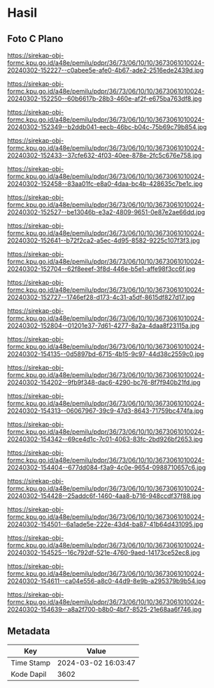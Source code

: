 # Hasil

## Foto C Plano

https://sirekap-obj-formc.kpu.go.id/a48e/pemilu/pdpr/36/73/06/10/10/3673061010024-20240302-152227--c0abee5e-afe0-4b67-ade2-2516ede2439d.jpg

https://sirekap-obj-formc.kpu.go.id/a48e/pemilu/pdpr/36/73/06/10/10/3673061010024-20240302-152250--60b6617b-28b3-460e-af2f-e675ba763df8.jpg

https://sirekap-obj-formc.kpu.go.id/a48e/pemilu/pdpr/36/73/06/10/10/3673061010024-20240302-152349--b2ddb041-eecb-46bc-b04c-75b69c79b854.jpg

https://sirekap-obj-formc.kpu.go.id/a48e/pemilu/pdpr/36/73/06/10/10/3673061010024-20240302-152433--37cfe632-4f03-40ee-878e-2fc5c676e758.jpg

https://sirekap-obj-formc.kpu.go.id/a48e/pemilu/pdpr/36/73/06/10/10/3673061010024-20240302-152458--83aa01fc-e8a0-4daa-bc4b-428635c7be1c.jpg

https://sirekap-obj-formc.kpu.go.id/a48e/pemilu/pdpr/36/73/06/10/10/3673061010024-20240302-152527--be13046b-e3a2-4809-9651-0e87e2ae66dd.jpg

https://sirekap-obj-formc.kpu.go.id/a48e/pemilu/pdpr/36/73/06/10/10/3673061010024-20240302-152641--b72f2ca2-a5ec-4d95-8582-9225c107f3f3.jpg

https://sirekap-obj-formc.kpu.go.id/a48e/pemilu/pdpr/36/73/06/10/10/3673061010024-20240302-152704--62f8eeef-3f8d-446e-b5e1-affe98f3cc6f.jpg

https://sirekap-obj-formc.kpu.go.id/a48e/pemilu/pdpr/36/73/06/10/10/3673061010024-20240302-152727--1746ef28-d173-4c31-a5df-8615df827d17.jpg

https://sirekap-obj-formc.kpu.go.id/a48e/pemilu/pdpr/36/73/06/10/10/3673061010024-20240302-152804--01201e37-7d61-4277-8a2a-4daa8f23115a.jpg

https://sirekap-obj-formc.kpu.go.id/a48e/pemilu/pdpr/36/73/06/10/10/3673061010024-20240302-154135--0d5897bd-6715-4b15-9c97-44d38c2559c0.jpg

https://sirekap-obj-formc.kpu.go.id/a48e/pemilu/pdpr/36/73/06/10/10/3673061010024-20240302-154202--9fb9f348-dac6-4290-bc76-8f7f940b21fd.jpg

https://sirekap-obj-formc.kpu.go.id/a48e/pemilu/pdpr/36/73/06/10/10/3673061010024-20240302-154313--06067967-39c9-47d3-8643-71759bc474fa.jpg

https://sirekap-obj-formc.kpu.go.id/a48e/pemilu/pdpr/36/73/06/10/10/3673061010024-20240302-154342--69ce4d1c-7c01-4063-83fc-2bd926bf2653.jpg

https://sirekap-obj-formc.kpu.go.id/a48e/pemilu/pdpr/36/73/06/10/10/3673061010024-20240302-154404--677dd084-f3a9-4c0e-9654-0988710657c6.jpg

https://sirekap-obj-formc.kpu.go.id/a48e/pemilu/pdpr/36/73/06/10/10/3673061010024-20240302-154428--25addc6f-1460-4aa8-b716-948ccdf37f88.jpg

https://sirekap-obj-formc.kpu.go.id/a48e/pemilu/pdpr/36/73/06/10/10/3673061010024-20240302-154501--6a1ade5e-222e-43d4-ba87-41b64d431095.jpg

https://sirekap-obj-formc.kpu.go.id/a48e/pemilu/pdpr/36/73/06/10/10/3673061010024-20240302-154525--16c792df-521e-4760-9aed-14173ce52ec8.jpg

https://sirekap-obj-formc.kpu.go.id/a48e/pemilu/pdpr/36/73/06/10/10/3673061010024-20240302-154611--ca04e556-a8c0-44d9-8e9b-a295379b9b54.jpg

https://sirekap-obj-formc.kpu.go.id/a48e/pemilu/pdpr/36/73/06/10/10/3673061010024-20240302-154639--a8a2f700-b8b0-4bf7-8525-21e68aa6f746.jpg


## Metadata

| Key        | Value               |
| ---------- | ------------------- |
| Time Stamp | 2024-03-02 16:03:47 |
| Kode Dapil | 3602                |




